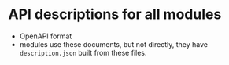 # API descriptions for all modules 
* OpenAPI format
* modules use these documents, but not directly, they have `description.json` built from these files.
